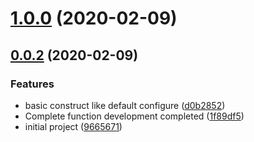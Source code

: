 # [1.0.0](https://github.com/vortesnail/qier-progress/compare/v0.0.2...v1.0.0) (2020-02-09)



## [0.0.2](https://github.com/vortesnail/qier-progress/compare/9665671be92abbf2b26c4782a38f1183184ba292...v0.0.2) (2020-02-09)


### Features

* basic construct like default configure ([d0b2852](https://github.com/vortesnail/qier-progress/commit/d0b285213122155fece5428102eb370c2a539043))
* Complete function development completed ([1f89df5](https://github.com/vortesnail/qier-progress/commit/1f89df516682c7ddc056ddbb550bb9d3c32a1344))
* initial project ([9665671](https://github.com/vortesnail/qier-progress/commit/9665671be92abbf2b26c4782a38f1183184ba292))



